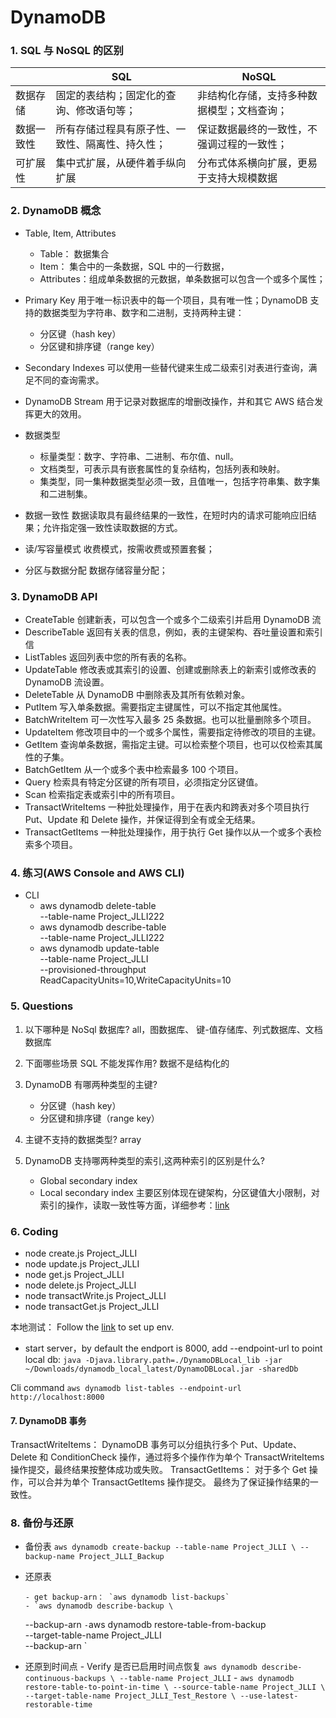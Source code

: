 # DynamoDB

### 1. SQL 与 NoSQL 的区别

|            | SQL                                              | NoSQL                                      |
| ---------- | ------------------------------------------------ | ------------------------------------------ |
| 数据存储   | 固定的表结构；固定化的查询、修改语句等；         | 非结构化存储，支持多种数据模型；文档查询； |
| 数据一致性 | 所有存储过程具有原子性、一致性、隔离性、持久性； | 保证数据最终的一致性，不强调过程的一致性； |
| 可扩展性   | 集中式扩展，从硬件着手纵向扩展                   | 分布式体系横向扩展，更易于支持大规模数据   |

### 2. DynamoDB 概念

- Table, Item, Attributes

  - Table： 数据集合
  - Item： 集合中的一条数据，SQL 中的一行数据，
  - Attributes：组成单条数据的元数据，单条数据可以包含一个或多个属性；

- Primary Key
  用于唯一标识表中的每一个项目，具有唯一性；DynamoDB 支持的数据类型为字符串、数字和二进制，支持两种主键：

  - 分区键（hash key）
  - 分区键和排序键（range key）

- Secondary Indexes
  可以使用一些替代键来生成二级索引对表进行查询，满足不同的查询需求。
- DynamoDB Stream
  用于记录对数据库的增删改操作，并和其它 AWS 结合发挥更大的效用。
- 数据类型
  - 标量类型：数字、字符串、二进制、布尔值、null。
  - 文档类型，可表示具有嵌套属性的复杂结构，包括列表和映射。
  - 集类型，同一集种数据类型必须一致，且值唯一，包括字符串集、数字集和二进制集。
- 数据一致性
  数据读取具有最终结果的一致性，在短时内的请求可能响应旧结果；允许指定强一致性读取数据的方式。

- 读/写容量模式
  收费模式，按需收费或预置套餐；

- 分区与数据分配
  数据存储容量分配；

### 3. DynamoDB API

- CreateTable 创建新表，可以包含一个或多个二级索引并启用 DynamoDB 流
- DescribeTable 返回有关表的信息，例如，表的主键架构、吞吐量设置和索引信
- ListTables 返回列表中您的所有表的名称。
- UpdateTable 修改表或其索引的设置、创建或删除表上的新索引或修改表的 DynamoDB 流设置。
- DeleteTable 从 DynamoDB 中删除表及其所有依赖对象。
- PutItem 写入单条数据。需要指定主键属性，可以不指定其他属性。
- BatchWriteItem 可一次性写入最多 25 条数据。也可以批量删除多个项目。
- UpdateItem 修改项目中的一个或多个属性，需要指定待修改的项目的主键。
- GetItem 查询单条数据，需指定主键。可以检索整个项目，也可以仅检索其属性的子集。
- BatchGetItem 从一个或多个表中检索最多 100 个项目。
- Query 检索具有特定分区键的所有项目，必须指定分区键值。
- Scan 检索指定表或索引中的所有项目。
- TransactWriteItems 一种批处理操作，用于在表内和跨表对多个项目执行 Put、Update 和 Delete 操作，并保证得到全有或全无结果。
- TransactGetItems 一种批处理操作，用于执行 Get 操作以从一个或多个表检索多个项目。

### 4. 练习(AWS Console and AWS CLI)

- CLI
  - aws dynamodb delete-table \
    --table-name Project_JLLI222
  - aws dynamodb describe-table \
    --table-name Project_JLLI222
  - aws dynamodb update-table \
    --table-name Project_JLLI \
    --provisioned-throughput ReadCapacityUnits=10,WriteCapacityUnits=10

### 5. Questions

1. 以下哪种是 NoSql 数据库?
   all，图数据库、 键-值存储库、列式数据库、文档数据库

2. 下面哪些场景 SQL 不能发挥作用?
   数据不是结构化的

3. DynamoDB 有哪两种类型的主键?
   - 分区键（hash key）
   - 分区键和排序键（range key）
4. 主键不支持的数据类型?
   array

5. DynamoDB 支持哪两种类型的索引,这两种索引的区别是什么?
   - Global secondary index
   - Local secondary index
     主要区别体现在键架构，分区键值大小限制，对索引的操作，读取一致性等方面，详细参考：[link](https://docs.aws.amazon.com/zh_cn/amazondynamodb/latest/developerguide/SecondaryIndexes.html)

### 6. Coding

- node create.js Project_JLLI
- node update.js Project_JLLI
- node get.js Project_JLLI
- node delete.js Project_JLLI
- node transactWrite.js Project_JLLI
- node transactGet.js Project_JLLI

本地测试：
Follow the [link](https://docs.aws.amazon.com/zh_cn/amazondynamodb/latest/developerguide/DynamoDBLocal.DownloadingAndRunning.html) to set up env.

- start server，by default the endport is 8000, add --endpoint-url to point local db:
  `java -Djava.library.path=./DynamoDBLocal_lib -jar ~/Downloads/dynamodb_local_latest/DynamoDBLocal.jar -sharedDb`

Cli command
`aws dynamodb list-tables --endpoint-url http://localhost:8000`

#### 7. DynamoDB 事务

TransactWriteItems： DynamoDB 事务可以分组执行多个 Put、Update、Delete 和 ConditionCheck 操作，通过将多个操作作为单个 TransactWriteItems 操作提交，最终结果按整体成功或失败。
TransactGetItems： 对于多个 Get 操作，可以合并为单个 TransactGetItems 操作提交。
最终为了保证操作结果的一致性。

### 8. 备份与还原

- 备份表
  `aws dynamodb create-backup --table-name Project_JLLI \ --backup-name Project_JLLI_Backup`

- 还原表

      - get backup-arn： `aws dynamodb list-backups`
      - `aws dynamodb describe-backup \

  --backup-arn <arn>`-`aws dynamodb restore-table-from-backup \
  --target-table-name Project_JLLI \
  --backup-arn <arn>`

- 还原到时间点 - Verify 是否已启用时间点恢复 `aws dynamodb describe-continuous-backups \ --table-name Project_JLLI` - `aws dynamodb restore-table-to-point-in-time \ --source-table-name Project_JLLI \ --target-table-name Project_JLLI_Test_Restore \ --use-latest-restorable-time`
